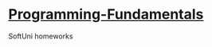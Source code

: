 # <a href="https://softuni.bg/trainings/1619/programming-fundamentals-may-2017">Programming-Fundamentals</a>
SoftUni homeworks
